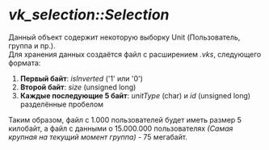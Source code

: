 # *vk_selection::Selection*
Данный объект содержит некоторую выборку Unit (Пользователь, группа и пр.).  
Для хранения данных создаётся файл с расширением *.vks*, следующего формата:  
1. **Первый байт**: *isInverted* ('1' или '0')
2. **Второй байт**: *size* (unsigned long)
3. **Каждые последующие 5 байт**: *unitType* (char) и *id* (unsigned long) разделённые пробелом

Таким образом, файл с 1.000 пользователей будет иметь размер 5 килобайт, а файл с данными о 15.000.000 пользователях *(Самая крупная на текущий момент группа)* - 75 мегабайт.
